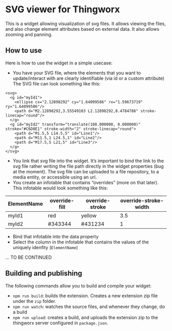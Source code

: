 # SVG viewer for Thingworx

This is a widget allowing visualization of svg files.
It allows viewing the files, and also change element attributes based on external data.
It also allows zooming and panning.

## How to use

Here is how to use the widget in a simple usecase:

* You have your SVG file, where the elements that you want to update/interact with are clearly identifiable (via id or a custom attribute)
The SVG file can look something like this:
```
<svg> 
  <g id="myId1">
    <ellipse cx="2.12898292" cy="1.64099586" rx="1.59673719" ry="1.64099586"/>
    <path d="M2.12898292,3.55549103 L2.12898292,8.4784786" stroke-linecap="round"/>
  </g>
  <g id="myId2" transform="translate(108.000000, 8.000000)" stroke="#C6D8E1" stroke-width="2" stroke-linecap="round">
    <path d="M1.5,5 L14.5,5" id="Line1"/>
    <path d="M11.5,1 L24.5,1" id="Line2"/>
    <path d="M17.5,5 L21,5" id="Line3"/>
  </g>
</svg>
```
* You link that svg file into the widget. It’s important to bind the link to the svg file rather writing the file path directly in the widget properties (bug at the moment). The svg file can be uploaded to a file repository, to a media entity, or accessible using an url.
* You create an infotable that contains “overrides” (more on that later). 
This infotable would look something like this:


| ElementName | override-fill | override-stroke | override-stroke-width
| ------------| ------------- | --------------- | --------------------
| myId1       | red           | yellow          | 3.5
| myId2       | #343344       | #431234         | 1


* Bind that infotable into the data property
* Select the column in the infotable that contains the values of the uniquely idenfity (`ElementName`)

... TO BE CONTINUED


## Building and publishing

The following commands allow you to build and compile your widget:

* `npm run build`: builds the extension. Creates a new extension zip file under the `zip` folder.
* `npm run watch`: watches the source files, and whenever they change, do a build
* `npm run upload`: creates a build, and uploads the extension zip to the thingworx server configured in `package.json`.